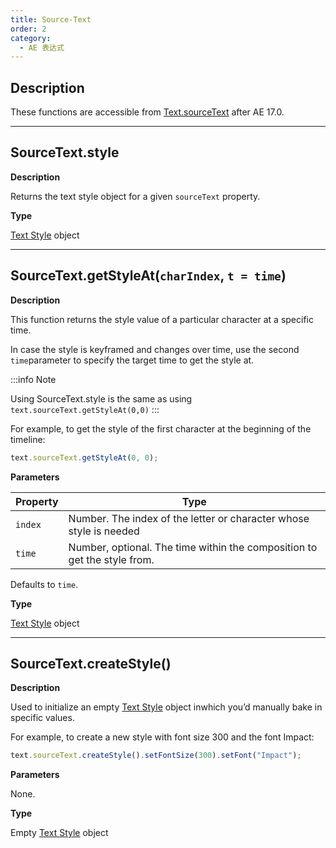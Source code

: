 ```yaml
---
title: Source-Text
order: 2
category:
  - AE 表达式
---
```


## Description

These functions are accessible from [Text.sourceText](text.html#text-sourcetext) after AE 17.0.

---

## SourceText.style

**Description**

Returns the text style object for a given `sourceText` property.

**Type**

[Text Style](text-style.html#textstyle) object

---

## SourceText.getStyleAt(`charIndex`, `t = time`)

**Description**

This function returns the style value of a particular character at a specific
time.

In case the style is keyframed and changes over time, use the second `time`parameter to specify the target time to get the style at.

:::info Note

Using SourceText.style is the same as using `text.sourceText.getStyleAt(0,0)`
:::

For example, to get the style of the first character at the beginning of the
timeline:

```javascript
text.sourceText.getStyleAt(0, 0);
```

**Parameters**

| Property | Type                                                                     |
| -------- | ------------------------------------------------------------------------ |
| `index`  | Number. The index of the letter or character whose style is needed       |
| `time`   | Number, optional. The time within the composition to get the style from. |

Defaults to `time`.

**Type**

[Text Style](text-style.html#textstyle) object

---

## SourceText.createStyle()

**Description**

Used to initialize an empty [Text Style](text-style.html#textstyle) object inwhich you’d manually bake in specific values.

For example, to create a new style with font size 300 and the font Impact:

```javascript
text.sourceText.createStyle().setFontSize(300).setFont("Impact");
```

**Parameters**

None.

**Type**

Empty [Text Style](text-style.html#textstyle) object
